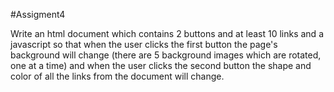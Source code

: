 #Assigment4

Write an html document which contains 2 buttons and at least 10 links and a javascript so that when the user clicks the first button the page's background will change (there are 5 background images which are rotated, one at a time) and when the user clicks the second button the shape and color of all the links from the document will change.
